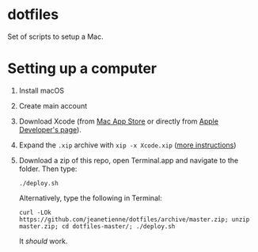 dotfiles
========

Set of scripts to setup a Mac.

# Setting up a computer

1. Install macOS
2. Create main account
3. Download Xcode (from [Mac App Store](https://apps.apple.com/au/app/xcode/id497799835) or directly from [Apple Developer's page](https://developer.apple.com/download/all/?q=Xcode)).
4. Expand the `.xip` archive with `xip -x Xcode.xip` ([more instructions](https://blog.kulman.sk/faster-way-to-download-and-install-xcode/))
5. Download a zip of this repo, open Terminal.app and navigate to the folder. Then type:
    ```
    ./deploy.sh
    ```

    Alternatively, type the following in Terminal:

    ```
    curl -LOk https://github.com/jeanetienne/dotfiles/archive/master.zip; unzip master.zip; cd dotfiles-master/; ./deploy.sh
    ```

    It *should* work.
